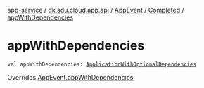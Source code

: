 [app-service](../../../index.md) / [dk.sdu.cloud.app.api](../../index.md) / [AppEvent](../index.md) / [Completed](index.md) / [appWithDependencies](./app-with-dependencies.md)

# appWithDependencies

`val appWithDependencies: `[`ApplicationWithOptionalDependencies`](../../-application-with-optional-dependencies/index.md)

Overrides [AppEvent.appWithDependencies](../app-with-dependencies.md)

